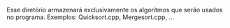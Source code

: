Esse diretório armazenará exclusivamente os algoritmos que serão usados no programa.
Exemplos: Quicksort.cpp, Mergesort.cpp, ...